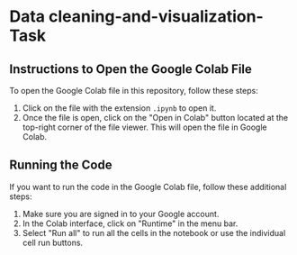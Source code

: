 # Data cleaning-and-visualization-Task


## Instructions to Open the Google Colab File

To open the Google Colab file in this repository, follow these steps:

1. Click on the file with the extension `.ipynb` to open it.
2. Once the file is open, click on the "Open in Colab" button located at the top-right corner of the file viewer. This will open the file in Google Colab.

## Running the Code

If you want to run the code in the Google Colab file, follow these additional steps:

1. Make sure you are signed in to your Google account.
2. In the Colab interface, click on "Runtime" in the menu bar.
3. Select "Run all" to run all the cells in the notebook or use the individual cell run buttons.






